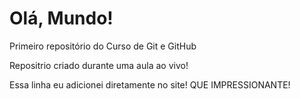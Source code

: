 # Olá, Mundo!
 Primeiro repositório do Curso de Git e GitHub

 Repositrio criado durante uma aula ao vivo!
 
 Essa linha eu adicionei diretamente no site! QUE IMPRESSIONANTE!
